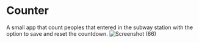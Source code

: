 # Counter
A small app that count peoples that entered in the subway station with the option to save and reset the countdown. 
![Screenshot (66)](https://user-images.githubusercontent.com/102602781/178098654-f7d3319e-b13c-42d3-86b5-22536cf21795.png)

